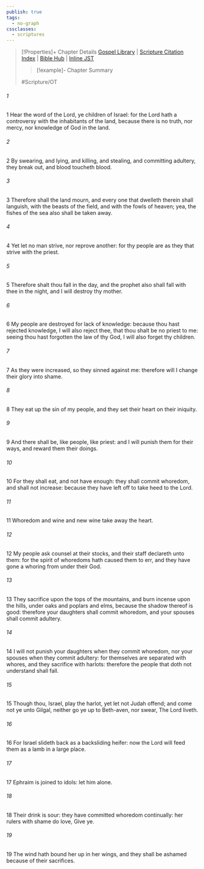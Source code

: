 ```yaml
---
publish: true
tags:
  - no-graph
cssclasses:
  - scriptures
---
```

>[!Properties]+ Chapter Details
>[Gospel Library](https://churchofjesuschrist.org/study/scriptures/ot/hosea/4?lang=eng)    |    [Scripture Citation Index](https://scriptures.byu.edu/#08004::c08004)    |    [Bible Hub](https://biblehub.com/hosea/4.htm)    |    [Inline JST](https://scripturetoolbox.com/html/ic/Hosea/4.html)
>>[!example]- Chapter Summary
>> 
> 
>
>#Scripture/OT
###### 1
1 Hear the word of the Lord, ye children of Israel: for the Lord hath a controversy with the inhabitants of the land, because there is no truth, nor mercy, nor knowledge of God in the land.
###### 2
2 By swearing, and lying, and killing, and stealing, and committing adultery, they break out, and blood toucheth blood.
###### 3
3 Therefore shall the land mourn, and every one that dwelleth therein shall languish, with the beasts of the field, and with the fowls of heaven; yea, the fishes of the sea also shall be taken away.
###### 4
4 Yet let no man strive, nor reprove another: for thy people are as they that strive with the priest.
###### 5
5 Therefore shalt thou fall in the day, and the prophet also shall fall with thee in the night, and I will destroy thy mother.
###### 6
6 My people are destroyed for lack of knowledge: because thou hast rejected knowledge, I will also reject thee, that thou shalt be no priest to me: seeing thou hast forgotten the law of thy God, I will also forget thy children.
###### 7
7 As they were increased, so they sinned against me: therefore will I change their glory into shame.
###### 8
8 They eat up the sin of my people, and they set their heart on their iniquity.
###### 9
9 And there shall be, like people, like priest: and I will punish them for their ways, and reward them their doings.
###### 10
10 For they shall eat, and not have enough: they shall commit whoredom, and shall not increase: because they have left off to take heed to the Lord.
###### 11
11 Whoredom and wine and new wine take away the heart.
###### 12
12 My people ask counsel at their stocks, and their staff declareth unto them: for the spirit of whoredoms hath caused them to err, and they have gone a whoring from under their God.
###### 13
13 They sacrifice upon the tops of the mountains, and burn incense upon the hills, under oaks and poplars and elms, because the shadow thereof is good: therefore your daughters shall commit whoredom, and your spouses shall commit adultery.
###### 14
14 I will not punish your daughters when they commit whoredom, nor your spouses when they commit adultery: for themselves are separated with whores, and they sacrifice with harlots: therefore the people that doth not understand shall fall.
###### 15
15 Though thou, Israel, play the harlot, yet let not Judah offend; and come not ye unto Gilgal, neither go ye up to Beth-aven, nor swear, The Lord liveth.
###### 16
16 For Israel slideth back as a backsliding heifer: now the Lord will feed them as a lamb in a large place.
###### 17
17 Ephraim is joined to idols: let him alone.
###### 18
18 Their drink is sour: they have committed whoredom continually: her rulers with shame do love, Give ye.
###### 19
19 The wind hath bound her up in her wings, and they shall be ashamed because of their sacrifices.

